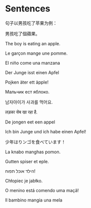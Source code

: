 # Sentences

句子以男孩吃了苹果为例：

男孩吃了個蘋果。

The boy is eating an apple.

Le garçon mange une pomme.

El niño come una manzana

Der Junge isst einen Apfel

Pojken äter ett äpple!

Мальчик ест яблоко.

남자아이가 사과를 먹어요.

लड़का सेब खा रहा है.

De jongen eet een appel

Ich bin Junge und ich habe einen Apfel!

少年はりンゴを食べています！

La knabo manghas pomon.

Gutten spiser et eple.

הילד אוכל תפוח!

Chłopiec je jabłko.

O menino está comendo uma maçã!

Il bambino mangia una mela

